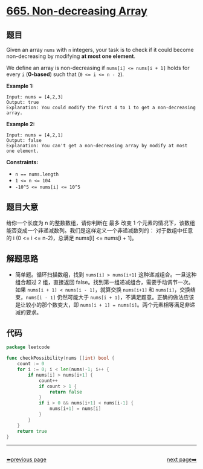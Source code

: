 # [665. Non-decreasing Array](https://leetcode.com/problems/non-decreasing-array/)

## 题目

Given an array `nums` with `n` integers, your task is to check if it could become non-decreasing by modifying **at most one element**.

We define an array is non-decreasing if `nums[i] <= nums[i + 1]` holds for every `i` (**0-based**) such that (`0 <= i <= n - 2`).

**Example 1:**

```
Input: nums = [4,2,3]
Output: true
Explanation: You could modify the first 4 to 1 to get a non-decreasing array.
```

**Example 2:**

```
Input: nums = [4,2,1]
Output: false
Explanation: You can't get a non-decreasing array by modify at most one element.
```

**Constraints:**

- `n == nums.length`
- `1 <= n <= 104`
- `-10^5 <= nums[i] <= 10^5`

## 题目大意

给你一个长度为 n 的整数数组，请你判断在 最多 改变 1 个元素的情况下，该数组能否变成一个非递减数列。我们是这样定义一个非递减数列的： 对于数组中任意的 i (0 <= i <= n-2)，总满足 nums[i] <= nums[i + 1]。

## 解题思路

- 简单题。循环扫描数组，找到 `nums[i] > nums[i+1]` 这种递减组合。一旦这种组合超过 2 组，直接返回 false。找到第一组递减组合，需要手动调节一次。如果 `nums[i + 1] < nums[i - 1]`，就算交换 `nums[i+1]` 和 `nums[i]`，交换结束，`nums[i - 1]` 仍然可能大于 `nums[i + 1]`，不满足题意。正确的做法应该是让较小的那个数变大，即 `nums[i + 1] = nums[i]`。两个元素相等满足非递减的要求。

## 代码

```go
package leetcode

func checkPossibility(nums []int) bool {
	count := 0
	for i := 0; i < len(nums)-1; i++ {
		if nums[i] > nums[i+1] {
			count++
			if count > 1 {
				return false
			}
			if i > 0 && nums[i+1] < nums[i-1] {
				nums[i+1] = nums[i]
			}
		}
	}
	return true
}
```



----------------------------------------------
<div style="display: flex;justify-content: space-between;align-items: center;">
<p><a href="https://books.halfrost.com/leetcode/ChapterFour/0600~0699/0662.Maximum-Width-of-Binary-Tree/">⬅️previous page</a></p>
<p><a href="https://books.halfrost.com/leetcode/ChapterFour/0600~0699/0667.Beautiful-Arrangement-II/">next page➡️</a></p>
</div>
